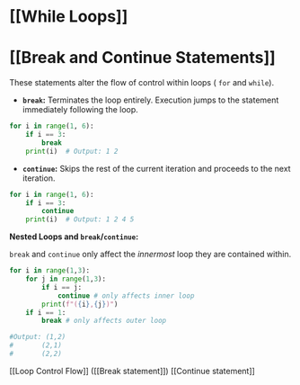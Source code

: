 # [[While Loops]]
# [[Break and Continue Statements]] 
These statements alter the flow of control within loops ( `for` and `while`).

* **`break`:** Terminates the loop entirely.  Execution jumps to the statement immediately following the loop.

```python
for i in range(1, 6):
    if i == 3:
        break
    print(i)  # Output: 1 2
```

* **`continue`:** Skips the rest of the current iteration and proceeds to the next iteration.

```python
for i in range(1, 6):
    if i == 3:
        continue
    print(i)  # Output: 1 2 4 5
```

**Nested Loops and `break`/`continue`:**

`break` and `continue` only affect the *innermost* loop they are contained within.

```python
for i in range(1,3):
    for j in range(1,3):
        if i == j:
            continue # only affects inner loop
        print(f"({i},{j})")
    if i == 1:
        break # only affects outer loop

#Output: (1,2)
#       (2,1)
#       (2,2)
```

[[Loop Control Flow]]  ([[Break statement]]) [[Continue statement]]
